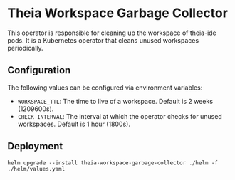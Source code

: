 # Theia Workspace Garbage Collector
This operator is responsible for cleaning up the workspace of theia-ide pods.
It is a Kubernetes operator that cleans unused workspaces periodically.

## Configuration
The following values can be configured via environment variables:
- `WORKSPACE_TTL`: The time to live of a workspace. Default is 2 weeks (1209600s).
- `CHECK_INTERVAL`: The interval at which the operator checks for unused workspaces. Default is 1 hour (1800s).

## Deployment
`helm upgrade --install theia-workspace-garbage-collector ./helm -f ./helm/values.yaml`